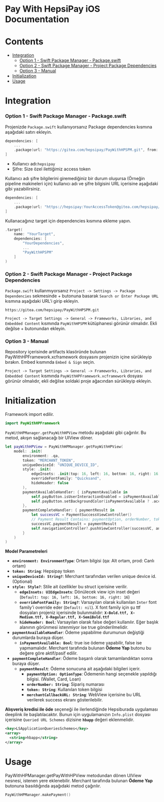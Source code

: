 # **Pay With HepsiPay iOS Documentation**

# Contents
- [Integration](#integration)
  - [Option 1 - Swift Package Manager - Package.swift](#spmpackage)
  - [Option 2 - Swift Package Manager - Project Package Dependencies](#spmproject)
  - [Option 3 - Manual](#manual)
- [Initialization](#initialization)
- [Usage](#usage)

# <a name="integration"> Integration </a>

### <a name="spmpackage">Option 1 - Swift Package Manager - Package.swift</a>
Projenizde `Package.swift` kullanıyorsanız Package dependencies kısmına aşağıdaki satırı ekleyin.
```swift
dependencies: [
    ...
    .package(url: "https://gitea.com/hepsipay/PayWithHPSPM.git", from: "1.2.0")
]
```
- Kullanıcı adı:`hepsipay`
- Şifre: Size özel ilettiğimiz access token

Kullanıcı adı şifre bilgilerini giremediğiniz bir durum oluşursa (Örneğin pipeline makineleri için) kullanıcı adı ve şifre bilgisini URL içerisine aşağıdaki gibi yazabilirsiniz.
```swift
dependencies: [
    ...
    .package(url: "https://hepsipay:YourAccessToken@gitea.com/hepsipay/PayWithHPSPM.git", from: "1.2.0")
]
```

Kullanacağınız target için dependencies kısmına ekleme yapın.
```swift
.target(
    name: "YourTarget",
    dependencies: [
        "YourDependencies",
        ...
        "PayWithHPSPM"
    ]
)
```
### <a name="spmproject">Option 2 - Swift Package Manager - Project Package Dependencies</a>
`Package.swift` kullanmıyorsanız `Project -> Settings -> Package Dependencies` sekmesinde + butonuna basarak `Search or Enter Package URL` kısmına aşağıdaki URL'i girip ekleyin.
```
https://gitea.com/hepsipay/PayWithHPSPM.git
```
`Project -> Target Settings -> General -> Frameworks, Libraries, and Embedded Content` kısmında `PayWithHPSPM` kütüphanesi görünür olmalıdır. Ekli değilse + butonundan ekleyin.

### <a name="manual">Option 3 - Manual</a>
Repository içerisinde artifacts klasöründe bulunan PayWithHPFramework.xcframework dosyasını projenizin içine sürükleyip bırakın. Embed kısmında `Embed & Sign` seçin.

`Project -> Target Settings -> General -> Frameworks, Libraries, and Embedded Content` kısmında `PayWithHPFramework.xcframework` dosyası görünür olmalıdır, ekli değilse soldaki proje ağacından sürükleyip ekleyin.


# <a name="initialization">Initialization</a>

Framework import edilir.
```swift
import PayWithHPFramework
```

`PayWithHPManager.getPayWithHPView` metodu aşağıdaki gibi çağırılır. Bu metod, akışın sağlanacağı bir UIView döner.
```swift
let payWithHPView = PayWithHPManager.getPayWithHPView(
    model: .init(
        environment: .qa,
        token: "MERCHANT_TOKEN",
        uniqueDeviceId: "UNIQUE_DEVICE_ID",
        style: .init(
            edgeInsets: .init(top: 16, left: 16, bottom: 16, right: 16),
            overrideFontFamily: "Quicksand",
            hideHeader: false
        ),
        paymentAvailableHandler: { isPaymentAvailable in
            self.payButton.isUserInteractionEnabled = isPaymentAvailable
            self.payButton.setBackgroundColor(isPaymentAvailable ? .accent : .gray)
        },
        paymentCompleteHandler: { paymentResult in
            let successVC = PaymentSuccessViewController()
            // Payment Result Contains: paymentOption, orderNumber, token, merchantCallbackURL
            successVC.paymentResult = paymentResult
            self.navigationController?.pushViewController(successVC, animated: true)
        }
    )
)
```

**Model Parametreleri**
- **`environment: EnvironmentType`**: Ortam bilgisi (qa: Alt ortam, prod: Canlı ortam)
- **`token: String`**: Hepsipay token
- **`uniqueDeviceId: String?`**: Merchant tarafından verilen unique device id. (Optional)
- **`style: Style?`**: Stile ait özellikler bu struct içerisine verilir.
  -  **`edgeInsets: UIEdgeInsets`**: Dönülecek view için inset değeri (`Default: top: 16, left: 16, bottom: 16, right: 16`)
  -  **`overrideFontFamily: String?`**: Varsayılan olarak kullanılan `Inter` font family'i override eder (`Default: nil`). X font family için şu ttf dosyaları projeniz içerisinde bulunmalıdır: **`X-Bold.ttf, X-Medium.ttf, X-Regular.ttf, X-SemiBold.ttf`**
  -  **`hideHeader: Bool`**: Varsayılan olarak false değeri kullanılır. Eğer başlık alanının görünmesi istenmiyor ise true gönderilmelidir.
- **`paymentAvailableHandler`**: Ödeme yapabilme durumunun değiştiği durumlarda buraya düşer.
  - **`isPaymentAvailable: Bool`**: true ise ödeme yapabilir, false ise yapmamalıdır. Merchant tarafında bulunan **Ödeme Yap** butonu bu değere göre aktif/pasif edilir.
- **`paymentCompleteHandler`**: Ödeme başarılı olarak tamamlandıktan sonra buraya düşer.
  -  **`paymentResult`**: Ödeme sonucuna ait aşağıdaki bilgileri içerir.
      -  **`paymentOption: OptionType`**: Ödemenin hangi seçenekle yapıldığı bilgisi. (Wallet, Card, Loan)
      -  **`orderNumber: String`**: Sipariş numarası
      -  **`token: String`**: Kullanılan token bilgisi
      -  **`merchantCallbackURL: String`**: WebView içerisine bu URL verilerek success ekranı gösterilebilir.


**Alışveriş kredisi ile öde** seçeneği ile ilerlendiğinde Hepsiburada uygulaması deeplink ile başlatılacaktır. Bunun için uygulamanızın `Info.plist` dosyası içerisine `Queried URL Schemes` dizisine **`hbapp`** değeri eklenmelidir.
```xml
<key>LSApplicationQueriesSchemes</key>
<array>
  <string>hbapp</string>
</array>
```

# <a name="usage">Usage</a>

PayWithHPManager.getPayWithHPView metodundan dönen UIView nesnesi, istenen yere eklenebilir. Merchant tarafında bulunan **Ödeme Yap** butonuna basıldığında aşağıdaki metod çağırılır.

```swift
PayWithHPManager.makePayment()
```
